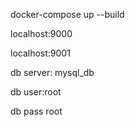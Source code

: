docker-compose up --build

localhost:9000

localhost:9001

db server: mysql_db

db user:root

db pass root
